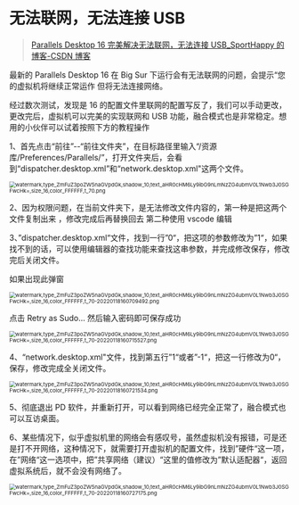 # 无法联网，无法连接 USB

> [Parallels Desktop 16 完美解决无法联网，无法连接 USB_SportHappy 的博客-CSDN 博客](https://blog.csdn.net/SportHappy/article/details/112131489)

最新的 Parallels Desktop 16 在 Big Sur 下运行会有无法联网的问题，会提示“您的虚拟机将继续正常运作 但将无法连接网络。

经过数次测试，发现是 16 的配置文件里联网的配置写反了，我们可以手动更改，更改完后，虚拟机可以完美的实现联网和 USB 功能，融合模式也是非常稳定。想用的小伙伴可以试着按照下方的教程操作

1、首先点击“前往”--“前往文件夹”，在目标路径里输入“/资源库/Preferences/Parallels/”，打开文件夹后，会看到“dispatcher.desktop.xml”和“network.desktop.xml"这两个文件。

<img src="/Users/yangdong/Library/CloudStorage/OneDrive-Personal/Media/Knowledge Base.media/watermark,type_ZmFuZ3poZW5naGVpdGk,shadow_10,text_aHR0cHM6Ly9ibG9nLmNzZG4ubmV0L1Nwb3J0SGFwcHk=,size_16,color_FFFFFF,t_70.png" alt="watermark,type_ZmFuZ3poZW5naGVpdGk,shadow_10,text_aHR0cHM6Ly9ibG9nLmNzZG4ubmV0L1Nwb3J0SGFwcHk=,size_16,color_FFFFFF,t_70.png" style="zoom:67%;" />

2、因为权限问题，在当前文件夹下，是无法修改文件内容的，第一种是把这两个文件复制出来 ，修改完成后再替换回去 第二种使用 vscode 编辑

3、”dispatcher.desktop.xml“文件，找到一行”<Usb>0</Usb>“，把这项的参数修改为”<Usb>1</Usb>“，如果找不到的话，可以使用编辑器的查找功能来查找这串参数，并完成修改保存，修改完后关闭文件。

如果出现此弹窗

<img src="/Users/yangdong/Library/CloudStorage/OneDrive-Personal/Media/Knowledge Base.media/watermark,type_ZmFuZ3poZW5naGVpdGk,shadow_10,text_aHR0cHM6Ly9ibG9nLmNzZG4ubmV0L1Nwb3J0SGFwcHk=,size_16,color_FFFFFF,t_70-20220118160709492.png" alt="watermark,type_ZmFuZ3poZW5naGVpdGk,shadow_10,text_aHR0cHM6Ly9ibG9nLmNzZG4ubmV0L1Nwb3J0SGFwcHk=,size_16,color_FFFFFF,t_70-20220118160709492.png" style="zoom:67%;" />

点击 Retry as Sudo... 然后输入密码即可保存成功

<img src="/Users/yangdong/Library/CloudStorage/OneDrive-Personal/Media/Knowledge Base.media/watermark,type_ZmFuZ3poZW5naGVpdGk,shadow_10,text_aHR0cHM6Ly9ibG9nLmNzZG4ubmV0L1Nwb3J0SGFwcHk=,size_16,color_FFFFFF,t_70-20220118160715527.png" alt="watermark,type_ZmFuZ3poZW5naGVpdGk,shadow_10,text_aHR0cHM6Ly9ibG9nLmNzZG4ubmV0L1Nwb3J0SGFwcHk=,size_16,color_FFFFFF,t_70-20220118160715527.png" style="zoom:67%;" />

4、“network.desktop.xml"文件，找到第五行”<UseKextless>1</UseKextless>“或者”<UseKextless>-1</UseKextless>“，把这一行修改为<UseKextless>0</UseKextless>“，保存，修改完成全关闭文件。

<img src="/Users/yangdong/Library/CloudStorage/OneDrive-Personal/Media/Knowledge Base.media/watermark,type_ZmFuZ3poZW5naGVpdGk,shadow_10,text_aHR0cHM6Ly9ibG9nLmNzZG4ubmV0L1Nwb3J0SGFwcHk=,size_16,color_FFFFFF,t_70-20220118160721534.png" alt="watermark,type_ZmFuZ3poZW5naGVpdGk,shadow_10,text_aHR0cHM6Ly9ibG9nLmNzZG4ubmV0L1Nwb3J0SGFwcHk=,size_16,color_FFFFFF,t_70-20220118160721534.png" style="zoom:67%;" />

5、彻底退出 PD 软件，并重新打开，可以看到网络已经完全正常了，融合模式也可以互访桌面。

6、某些情况下，似乎虚拟机里的网络会有感叹号，虽然虚拟机没有报错，可是还是打不开网络，这种情况下，就需要打开虚拟机的配置文件，找到”硬件“这一项，在”网络“这一选项中，把”共享网络（建议）“这里的值修改为”默认适配器“，返回虚拟系统后，就不会没有网络了。

<img src="/Users/yangdong/Library/CloudStorage/OneDrive-Personal/Media/Knowledge Base.media/watermark,type_ZmFuZ3poZW5naGVpdGk,shadow_10,text_aHR0cHM6Ly9ibG9nLmNzZG4ubmV0L1Nwb3J0SGFwcHk=,size_16,color_FFFFFF,t_70-20220118160727175.png" alt="watermark,type_ZmFuZ3poZW5naGVpdGk,shadow_10,text_aHR0cHM6Ly9ibG9nLmNzZG4ubmV0L1Nwb3J0SGFwcHk=,size_16,color_FFFFFF,t_70-20220118160727175.png" style="zoom:67%;" />
